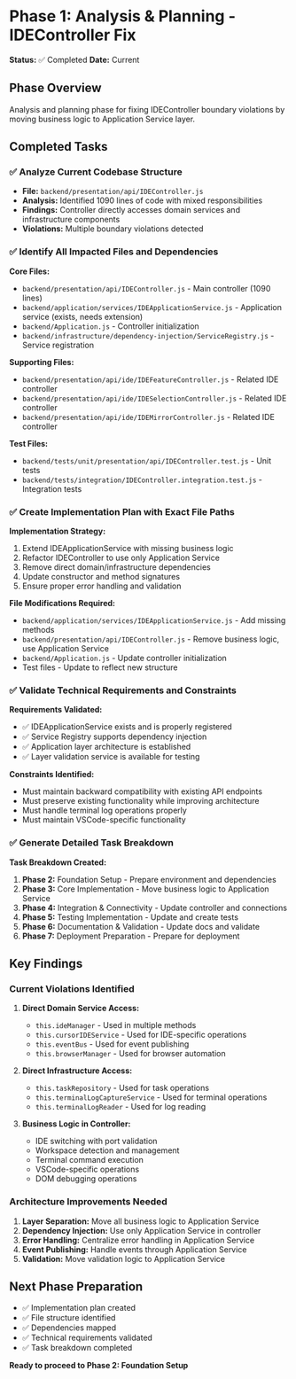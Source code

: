 # Phase 1: Analysis & Planning - IDEController Fix

**Status:** ✅ Completed
**Date:** Current

## Phase Overview
Analysis and planning phase for fixing IDEController boundary violations by moving business logic to Application Service layer.

## Completed Tasks

### ✅ Analyze Current Codebase Structure
- **File:** `backend/presentation/api/IDEController.js`
- **Analysis:** Identified 1090 lines of code with mixed responsibilities
- **Findings:** Controller directly accesses domain services and infrastructure components
- **Violations:** Multiple boundary violations detected

### ✅ Identify All Impacted Files and Dependencies
**Core Files:**
- `backend/presentation/api/IDEController.js` - Main controller (1090 lines)
- `backend/application/services/IDEApplicationService.js` - Application service (exists, needs extension)
- `backend/Application.js` - Controller initialization
- `backend/infrastructure/dependency-injection/ServiceRegistry.js` - Service registration

**Supporting Files:**
- `backend/presentation/api/ide/IDEFeatureController.js` - Related IDE controller
- `backend/presentation/api/ide/IDESelectionController.js` - Related IDE controller
- `backend/presentation/api/ide/IDEMirrorController.js` - Related IDE controller

**Test Files:**
- `backend/tests/unit/presentation/api/IDEController.test.js` - Unit tests
- `backend/tests/integration/IDEController.integration.test.js` - Integration tests

### ✅ Create Implementation Plan with Exact File Paths
**Implementation Strategy:**
1. Extend IDEApplicationService with missing business logic
2. Refactor IDEController to use only Application Service
3. Remove direct domain/infrastructure dependencies
4. Update constructor and method signatures
5. Ensure proper error handling and validation

**File Modifications Required:**
- `backend/application/services/IDEApplicationService.js` - Add missing methods
- `backend/presentation/api/IDEController.js` - Remove business logic, use Application Service
- `backend/Application.js` - Update controller initialization
- Test files - Update to reflect new structure

### ✅ Validate Technical Requirements and Constraints
**Requirements Validated:**
- ✅ IDEApplicationService exists and is properly registered
- ✅ Service Registry supports dependency injection
- ✅ Application layer architecture is established
- ✅ Layer validation service is available for testing

**Constraints Identified:**
- Must maintain backward compatibility with existing API endpoints
- Must preserve existing functionality while improving architecture
- Must handle terminal log operations properly
- Must maintain VSCode-specific functionality

### ✅ Generate Detailed Task Breakdown
**Task Breakdown Created:**
1. **Phase 2:** Foundation Setup - Prepare environment and dependencies
2. **Phase 3:** Core Implementation - Move business logic to Application Service
3. **Phase 4:** Integration & Connectivity - Update controller and connections
4. **Phase 5:** Testing Implementation - Update and create tests
5. **Phase 6:** Documentation & Validation - Update docs and validate
6. **Phase 7:** Deployment Preparation - Prepare for deployment

## Key Findings

### Current Violations Identified
1. **Direct Domain Service Access:**
   - `this.ideManager` - Used in multiple methods
   - `this.cursorIDEService` - Used for IDE-specific operations
   - `this.eventBus` - Used for event publishing
   - `this.browserManager` - Used for browser automation

2. **Direct Infrastructure Access:**
   - `this.taskRepository` - Used for task operations
   - `this.terminalLogCaptureService` - Used for terminal operations
   - `this.terminalLogReader` - Used for log reading

3. **Business Logic in Controller:**
   - IDE switching with port validation
   - Workspace detection and management
   - Terminal command execution
   - VSCode-specific operations
   - DOM debugging operations

### Architecture Improvements Needed
1. **Layer Separation:** Move all business logic to Application Service
2. **Dependency Injection:** Use only Application Service in controller
3. **Error Handling:** Centralize error handling in Application Service
4. **Event Publishing:** Handle events through Application Service
5. **Validation:** Move validation logic to Application Service

## Next Phase Preparation
- ✅ Implementation plan created
- ✅ File structure identified
- ✅ Dependencies mapped
- ✅ Technical requirements validated
- ✅ Task breakdown completed

**Ready to proceed to Phase 2: Foundation Setup** 